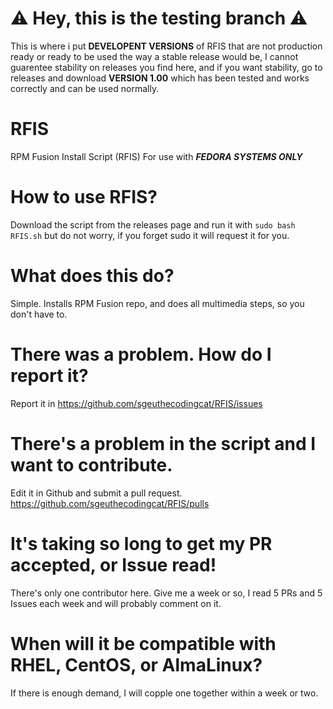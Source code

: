 # ⚠️ Hey, this is the testing branch ⚠️
This is where i put **DEVELOPENT VERSIONS** of RFIS that are not production ready or ready to be used the way a stable release would be, I cannot guarentee stability on releases you find here, and if you want stability, go to releases and download **VERSION 1.00** which has been tested and works correctly and can be used normally.

# RFIS
RPM Fusion Install Script (RFIS) 
For use with ***FEDORA SYSTEMS ONLY***

# How to use RFIS?
Download the script from the releases page and run it with ``sudo bash RFIS.sh`` but do not worry, if you forget sudo it will request it for you.

# What does this do?
Simple. Installs RPM Fusion repo, and does all multimedia steps, so you don't have to.

# There was a problem. How do I report it?
Report it in https://github.com/sgeuthecodingcat/RFIS/issues 

# There's a problem in the script and I want to contribute.
Edit it in Github and submit a pull request.
https://github.com/sgeuthecodingcat/RFIS/pulls

# It's taking so long to get my PR accepted, or Issue read!
There's only one contributor here. Give me a week or so, I read 5 PRs and 5 Issues each week and will probably comment on it.

# When will it be compatible with RHEL, CentOS, or AlmaLinux?
If there is enough demand, I will copple one together within a week or two.
